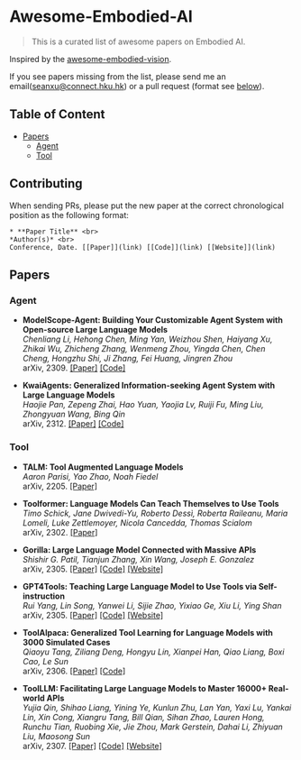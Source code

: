 # Awesome-Embodied-AI

> This is a curated list of awesome papers on Embodied AI.

Inspired by the [awesome-embodied-vision](https://github.com/ChanganVR/awesome-embodied-vision).

If you see papers missing from the list, please send me an email(seanxu@connect.hku.hk) or a pull request (format see [below](#contributing)).

## Table of Content
* [Papers](#papers)
	* [Agent](#agent)
 	* [Tool](#tool)


## <a name="contributing"></a> Contributing
When sending PRs, please put the new paper at the correct chronological position as the following format: <br>

```
* **Paper Title** <br>
*Author(s)* <br>
Conference, Date. [[Paper]](link) [[Code]](link) [[Website]](link)
```

## <a name="papers"></a> Papers

### <a name="agent"></a> Agent

* **ModelScope-Agent: Building Your Customizable Agent System with Open-source Large Language Models** <br>
*Chenliang Li, Hehong Chen, Ming Yan, Weizhou Shen, Haiyang Xu, Zhikai Wu, Zhicheng Zhang, Wenmeng Zhou, Yingda Chen, Chen Cheng, Hongzhu Shi, Ji Zhang, Fei Huang, Jingren Zhou* <br>
arXiv, 2309. [[Paper]](https://arxiv.org/abs/2309.00986) [[Code]](https://github.com/allenai/ai2thor)

* **KwaiAgents: Generalized Information-seeking Agent System with Large Language Models** <br>
*Haojie Pan, Zepeng Zhai, Hao Yuan, Yaojia Lv, Ruiji Fu, Ming Liu, Zhongyuan Wang, Bing Qin* <br>
arXiv, 2312. [[Paper]](https://arxiv.org/abs/2312.04889) [[Code]](https://github.com/KwaiKEG/KwaiAgents)

### <a name="tool"></a> Tool

* **TALM: Tool Augmented Language Models** <br>
*Aaron Parisi, Yao Zhao, Noah Fiedel* <br>
arXiv, 2205. [[Paper]](https://arxiv.org/abs/2205.12255)

* **Toolformer: Language Models Can Teach Themselves to Use Tools** <br>
*Timo Schick, Jane Dwivedi-Yu, Roberto Dessì, Roberta Raileanu, Maria Lomeli, Luke Zettlemoyer, Nicola Cancedda, Thomas Scialom* <br>
arXiv, 2302. [[Paper]](https://arxiv.org/abs/2302.04761)

* **Gorilla: Large Language Model Connected with Massive APIs** <br>
*Shishir G. Patil, Tianjun Zhang, Xin Wang, Joseph E. Gonzalez* <br>
arXiv, 2305. [[Paper]](https://arxiv.org/abs/2305.15334) [[Code]](https://github.com/ShishirPatil/gorilla) [[Website]](https://gorilla.cs.berkeley.edu/)

* **GPT4Tools: Teaching Large Language Model to Use Tools via Self-instruction** <br>
*Rui Yang, Lin Song, Yanwei Li, Sijie Zhao, Yixiao Ge, Xiu Li, Ying Shan* <br>
arXiv, 2305. [[Paper]](https://arxiv.org/abs/2305.18752) [[Code]](https://github.com/AILab-CVC/GPT4Tools) [[Website]](https://gpt4tools.github.io/)

* **ToolAlpaca: Generalized Tool Learning for Language Models with 3000 Simulated Cases** <br>
*Qiaoyu Tang, Ziliang Deng, Hongyu Lin, Xianpei Han, Qiao Liang, Boxi Cao, Le Sun* <br>
arXiv, 2306. [[Paper]](https://arxiv.org/abs/2306.05301) [[Code]](https://github.com/tangqiaoyu/ToolAlpaca) 

* **ToolLLM: Facilitating Large Language Models to Master 16000+ Real-world APIs** <br>
*Yujia Qin, Shihao Liang, Yining Ye, Kunlun Zhu, Lan Yan, Yaxi Lu, Yankai Lin, Xin Cong, Xiangru Tang, Bill Qian, Sihan Zhao, Lauren Hong, Runchu Tian, Ruobing Xie, Jie Zhou, Mark Gerstein, Dahai Li, Zhiyuan Liu, Maosong Sun* <br>
arXiv, 2307. [[Paper]](https://arxiv.org/abs/2307.16789) [[Code]](https://github.com/OpenBMB/ToolBench) [[Website]](https://openbmb.github.io/ToolBench/)
